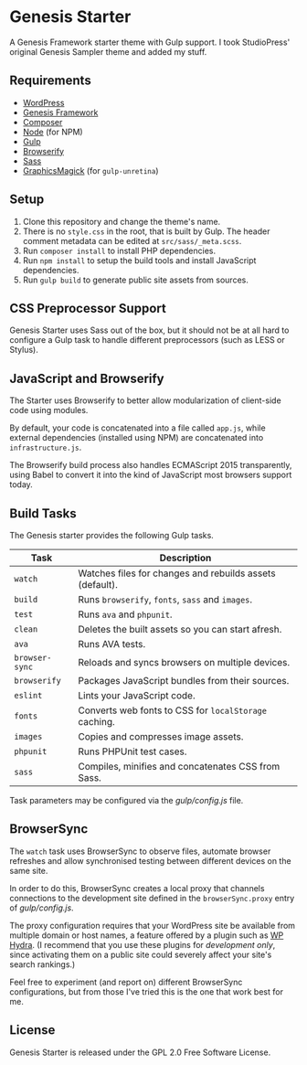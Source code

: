 # Genesis Starter

A Genesis Framework starter theme with Gulp support.  I took StudioPress' original Genesis Sampler theme and added my stuff.

## Requirements

* [WordPress](https://wordpress.org/)
* [Genesis Framework](http://my.studiopress.com/themes/genesis/)
* [Composer](https://getcomposer.org/)
* [Node](http://nodejs.org/) (for NPM)
* [Gulp](http://gulpjs.com/)
* [Browserify](http://browserify.org/)
* [Sass](http://sass-lang.com/)
* [GraphicsMagick](http://www.graphicsmagick.org/) (for `gulp-unretina`)

## Setup

1. Clone this repository and change the theme's name.
2. There is no `style.css` in the root, that is built by Gulp. The header comment metadata can be edited at `src/sass/_meta.scss`.
3. Run `composer install` to install PHP dependencies.
4. Run `npm install` to setup the build tools and install JavaScript dependencies.
5. Run `gulp build` to generate public site assets from sources.

## CSS Preprocessor Support

Genesis Starter uses Sass out of the box, but it should not be at all hard to configure a Gulp task to handle different preprocessors (such as LESS or Stylus).

## JavaScript and Browserify

The Starter uses Browserify to better allow modularization of client-side code using modules.

By default, your code is concatenated into a file called `app.js`, while external dependencies (installed using NPM) are concatenated into `infrastructure.js`.

The Browserify build process also handles ECMAScript 2015 transparently, using Babel to convert it into the kind of JavaScript most browsers support today.

## Build Tasks

The Genesis starter provides the following Gulp tasks.

| Task           | Description                                              |
| -------------- | -------------------------------------------------------- |
| `watch`        | Watches files for changes and rebuilds assets (default). |
| `build`        | Runs `browserify`, `fonts`, `sass` and `images`.         |
| `test`         | Runs `ava` and `phpunit`.                                |
| `clean`        | Deletes the built assets so you can start afresh.        |
| `ava`          | Runs AVA tests.                                          |
| `browser-sync` | Reloads and syncs browsers on multiple devices.          |
| `browserify`   | Packages JavaScript bundles from their sources.          |
| `eslint`       | Lints your JavaScript code.                              |
| `fonts`        | Converts web fonts to CSS for `localStorage` caching.    |
| `images`       | Copies and compresses image assets.                      |
| `phpunit`      | Runs PHPUnit test cases.                                 |
| `sass`         | Compiles, minifies and concatenates CSS from Sass.       |

Task parameters may be configured via the _gulp/config.js_ file.

## BrowserSync

The `watch` task uses BrowserSync to observe files, automate browser refreshes and allow synchronised testing between different devices on the same site.

In order to do this, BrowserSync creates a local proxy that channels connections to the development site defined in the `browserSync.proxy` entry of _gulp/config.js_.

The proxy configuration requires that your WordPress site be available from multiple domain or host names, a feature offered by a plugin such as [WP Hydra](https://wordpress.org/plugins/wp-hydra/). (I recommend that you use these plugins for _development only_, since activating them on a public site could severely affect your site's search rankings.)

Feel free to experiment (and report on) different BrowserSync configurations, but from those I've tried this is the one that work best for me.

## License

Genesis Starter is released under the GPL 2.0 Free Software License.
